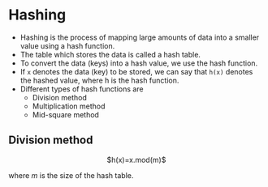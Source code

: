 # Hashing
- Hashing is the process of mapping large amounts of data into a smaller value using a hash function.
- The table which stores the data is called a hash table.
- To convert the data (keys) into a hash value, we use the hash function.
- If `x` denotes the data (key) to be stored, we can say that `h(x)` denotes the hashed value, where h is the hash function.
- Different types of hash functions are
  - Division method
  - Multiplication method
  - Mid-square method

## Division method
  <p align="center">
    $h(x)=x.mod(m)$ 
  </p>
  
where $m$ is the size of the hash table.

  
  
